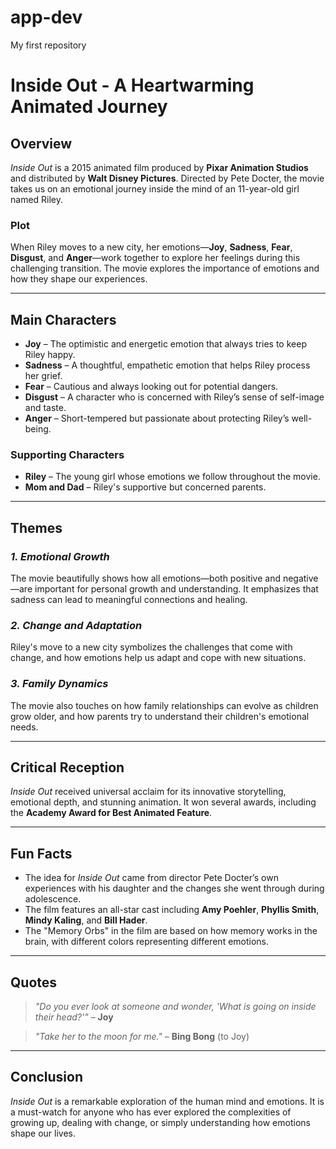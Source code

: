 # app-dev
My first repository
# **Inside Out** - A Heartwarming Animated Journey

## **Overview**

*Inside Out* is a 2015 animated film produced by **Pixar Animation Studios** and distributed by **Walt Disney Pictures**. Directed by Pete Docter, the movie takes us on an emotional journey inside the mind of an 11-year-old girl named Riley.

### **Plot**

When Riley moves to a new city, her emotions—**Joy**, **Sadness**, **Fear**, **Disgust**, and **Anger**—work together to explore her feelings during this challenging transition. The movie explores the importance of emotions and how they shape our experiences.

---

## **Main Characters**

- **Joy** – The optimistic and energetic emotion that always tries to keep Riley happy.
- **Sadness** – A thoughtful, empathetic emotion that helps Riley process her grief.
- **Fear** – Cautious and always looking out for potential dangers.
- **Disgust** – A character who is concerned with Riley’s sense of self-image and taste.
- **Anger** – Short-tempered but passionate about protecting Riley’s well-being.

### **Supporting Characters**

- **Riley** – The young girl whose emotions we follow throughout the movie.
- **Mom and Dad** – Riley's supportive but concerned parents.

---

## **Themes**

### *1. Emotional Growth*

The movie beautifully shows how all emotions—both positive and negative—are important for personal growth and understanding. It emphasizes that sadness can lead to meaningful connections and healing.

### *2. Change and Adaptation*

Riley's move to a new city symbolizes the challenges that come with change, and how emotions help us adapt and cope with new situations.

### *3. Family Dynamics*

The movie also touches on how family relationships can evolve as children grow older, and how parents try to understand their children's emotional needs.

---

## **Critical Reception**

*Inside Out* received universal acclaim for its innovative storytelling, emotional depth, and stunning animation. It won several awards, including the **Academy Award for Best Animated Feature**.

---

## **Fun Facts**

- The idea for *Inside Out* came from director Pete Docter’s own experiences with his daughter and the changes she went through during adolescence.
- The film features an all-star cast including **Amy Poehler**, **Phyllis Smith**, **Mindy Kaling**, and **Bill Hader**.
- The "Memory Orbs" in the film are based on how memory works in the brain, with different colors representing different emotions.

---

## **Quotes**

> *"Do you ever look at someone and wonder, 'What is going on inside their head?'"* – **Joy**

> *"Take her to the moon for me."* – **Bing Bong** (to Joy)

---

## **Conclusion**

*Inside Out* is a remarkable exploration of the human mind and emotions. It is a must-watch for anyone who has ever explored the complexities of growing up, dealing with change, or simply understanding how emotions shape our lives.
